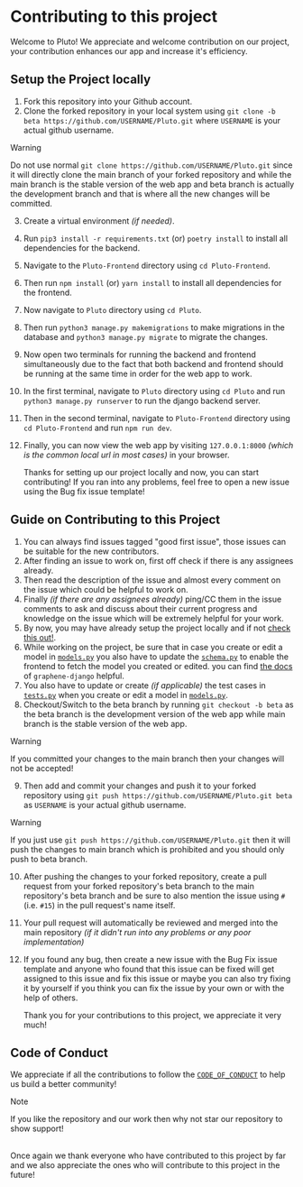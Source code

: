 # Contributing to this project

Welcome to Pluto! We appreciate and welcome contribution on our project, your contribution enhances our app and increase it's efficiency.

## Setup the Project locally

1. Fork this repository into your Github account.
2. Clone the forked repository in your local system using `git clone -b beta https://github.com/USERNAME/Pluto.git` where `USERNAME` is your actual github username.

> [!WARNING]
> Do not use normal `git clone https://github.com/USERNAME/Pluto.git` since it will directly clone the main branch of your forked repository and while the main branch is the stable version of the web app and beta branch is actually the development branch and that is where all the new changes will be committed.

3. Create a virtual environment *(if needed)*.
4. Run `pip3 install -r requirements.txt` (or) `poetry install` to install all dependencies for the backend.
5. Navigate to the `Pluto-Frontend` directory using `cd Pluto-Frontend`.
6. Then run `npm install` (or) `yarn install` to install all dependencies for the frontend.
7. Now navigate to `Pluto` directory using `cd Pluto`.
8. Then run `python3 manage.py makemigrations` to make migrations in the database and `python3 manage.py migrate` to migrate the changes.
9. Now open two terminals for running the backend and frontend simultaneously due to the fact that both backend and frontend should be running at the same time in order for the web app to work.
10. In the first terminal, navigate to `Pluto` directory using `cd Pluto` and run `python3 manage.py runserver` to run the django backend server.
11. Then in the second terminal, navigate to `Pluto-Frontend` directory using `cd Pluto-Frontend` and run `npm run dev`.
13. Finally, you can now view the web app by visiting `127.0.0.1:8000` *(which is the common local url in most cases)* in your browser.

    Thanks for setting up our project locally and now, you can start contributing! If you ran into any problems, feel free to open a new issue using the Bug fix issue template!

## Guide on Contributing to this Project

1. You can always find issues tagged "good first issue", those issues can be suitable for the new contributors.
2. After finding an issue to work on, first off check if there is any assignees already.
3. Then read the description of the issue and almost every comment on the issue which could  be helpful to work on.
4. Finally *(if there are any assignees already)* ping/CC them in the issue comments to ask and discuss about their current progress and knowledge on the issue which will be extremely helpful for your work.
5. By now, you may have already setup the project locally and if not [check this out!](#setup-the-project-locally).
6. While working on the project, be sure that in case you create or edit a model in [`models.py`](./Pluto/Pluto_Backend/models.py) you also have to update the [`schema.py`](./Pluto/Pluto_Backend/schema.py) to enable the frontend to fetch the model you created or edited. you can find [the docs](https://docs.graphene-python.org/projects/django/en/latest/schema/) of `graphene-django` helpful. 
7. You also have to update or create *(if applicable)* the test cases in [`tests.py`](./Pluto/Pluto_Backend/tests.py) when you create or edit a model in [`models.py`](./Pluto/Pluto_Backend/models.py).
8. Checkout/Switch to the beta branch by running `git checkout -b beta` as the beta branch is the development version of the web app while main branch is the stable version of the web app.

> [!WARNING]
> If you committed your changes to the main branch then your changes will not be accepted!

9. Then add and commit your changes and push it to your forked repository using `git push https://github.com/USERNAME/Pluto.git beta` as `USERNAME` is your actual github username. 

> [!WARNING]
> If you just use `git push https://github.com/USERNAME/Pluto.git` then it will push the changes to main branch which is prohibited and you should only push to beta branch. 

10. After pushing the changes to your forked repository, create a pull request from your forked repository's beta branch to the main repository's beta branch and be sure to also mention the issue using `#` (i.e. `#15`) in the pull request's name itself. 
11. Your pull request will automatically be reviewed and merged into the main repository *(if it didn't run into any problems or any poor implementation)*
12. If you found any bug, then create a new issue with the Bug Fix issue template and anyone who found that this issue can be fixed will get assigned to this issue and fix this issue or maybe you can also try fixing it by yourself if you think you can fix the issue by your own or with the help of others. 

    Thank you for your contributions to this project, we appreciate it very much!

## Code of Conduct 
We appreciate if all the contributions to follow the [`CODE_OF_CONDUCT`](./CODE_OF_CONDUCT.md) to help us build a better community!

> [!NOTE]
> If you like the repository and our work then why not star our repository to show support!

<br>
Once again we thank everyone who have contributed to this project by far and we also appreciate the ones who will contribute to this project in the future!